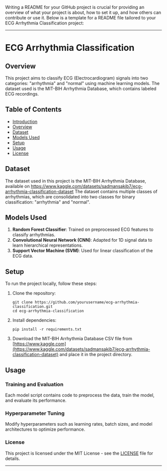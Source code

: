 Writing a README for your GitHub project is crucial for providing an overview of what your project is about, how to set it up, and how others can contribute or use it. Below is a template for a README file tailored to your ECG Arrhythmia Classification project:

---

# ECG Arrhythmia Classification

## Overview

This project aims to classify ECG (Electrocardiogram) signals into two categories: "arrhythmia" and "normal" using machine learning models. The dataset used is the MIT-BIH Arrhythmia Database, which contains labeled ECG recordings.

## Table of Contents

- [Introduction](#ecg-arrhythmia-classification)
- [Overview](#overview)
- [Dataset](#dataset)
- [Models Used](#models-used)
- [Setup](#setup)
- [Usage](#usage)
- [License](#license)

## Dataset

The dataset used in this project is the MIT-BIH Arrhythmia Database, available on 
https://www.kaggle.com/datasets/sadmansakib7/ecg-arrhythmia-classification-dataset
The dataset contains multiple classes of arrhythmias, which are consolidated into two classes for binary classification: "arrhythmia" and "normal".

## Models Used

1. **Random Forest Classifier**: Trained on preprocessed ECG features to classify arrhythmias.
2. **Convolutional Neural Network (CNN)**: Adapted for 1D signal data to learn hierarchical representations.
3. **Support Vector Machine (SVM)**: Used for linear classification of the ECG data.

## Setup

To run the project locally, follow these steps:

1. Clone the repository:
   ```
   git clone https://github.com/yourusername/ecg-arrhythmia-classification.git
   cd ecg-arrhythmia-classification
   ```

2. Install dependencies:
   ```
   pip install -r requirements.txt
   ```

3. Download the MIT-BIH Arrhythmia Database CSV file from [https://www.kaggle.com](https://www.kaggle.com/datasets/sadmansakib7/ecg-arrhythmia-classification-dataset) and place it in the project directory.


## Usage

### Training and Evaluation

Each model script contains code to preprocess the data, train the model, and evaluate its performance.

### Hyperparameter Tuning

Modify hyperparameters such as learning rates, batch sizes, and model architectures to optimize performance.

### License

This project is licensed under the MIT License - see the [LICENSE](LICENSE) file for details.

---
